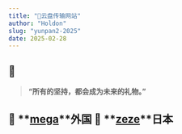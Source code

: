 ```yaml
---
title: "🎯云盘传输网站"
author: "Holdon"
slug: "yunpan2-2025"
date: 2025-02-28
---
```


## 🎯  

> **“所有的坚持，都会成为未来的礼物。”**  

🔹 **[mega](https://mega.nz/)**外国
🔹 **[zeze](https://zeze.teracloud.jp/)**日本
---

